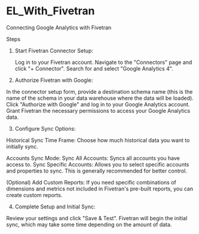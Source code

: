 # EL_With_Fivetran

Connecting Google Analytics with Fivetran

Steps

1. Start Fivetran Connector Setup:

   Log in to your Fivetran account.
   Navigate to the "Connectors" page and click "+ Connector".
  Search for and select "Google Analytics 4".

2. Authorize Fivetran with Google:

  In the connector setup form, provide a destination schema name (this is the name of the schema in your data warehouse where the data will be loaded).
  Click "Authorize with Google" and log in to your Google Analytics account.
  Grant Fivetran the necessary permissions to access your Google Analytics data.

3. Configure Sync Options:

  Historical Sync Time Frame: Choose how much historical data you want to initially sync.
  
  Accounts Sync Mode:
    Sync All Accounts: Syncs all accounts you have access to.
    Sync Specific Accounts: Allows you to select specific accounts and properties to sync. This is generally recommended for better control.
  
  (Optional) Add Custom Reports: If you need specific combinations of dimensions and metrics not included in Fivetran's pre-built reports, you can create custom reports.

4. Complete Setup and Initial Sync:

  Review your settings and click "Save & Test".
  Fivetran will begin the initial sync, which may take some time depending on the amount of data.
